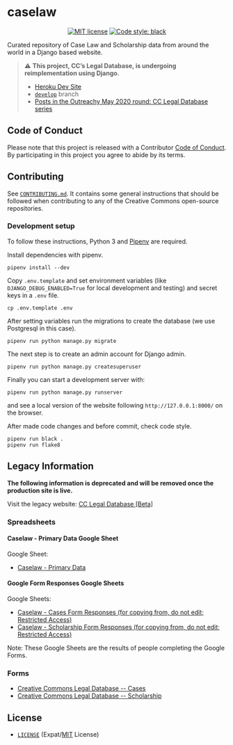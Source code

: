 # caselaw

<p align="center">
    <a href="https://github.com/creativecommons/caselaw/blob/master/LICENSE"><img alt="MIT license" src="https://img.shields.io/github/license/creativecommons/vocabulary.svg?color=brightgreen"/></a>
    <a href="https://github.com/psf/black"><img alt="Code style: black" src="https://img.shields.io/badge/code%20style-black-000000.svg"></a>
</p>

Curated repository of Case Law and Scholarship data from around the world in a
Django based website.

> :warning:  **This project, CC’s Legal Database, is undergoing
> reimplementation using Django.**
> - [Heroku Dev Site][herokudev]
> - [`develop`][devbranch] branch
> - [Posts in the Outreachy May 2020 round: CC Legal Database
>   series][blogseries]

[herokudev]: https://cc-caselaw.herokuapp.com/
[devbranch]: https://github.com/creativecommons/caselaw/tree/develop
[blogseries]: https://opensource.creativecommons.org/blog/entries/legal-database-a-new-beginning/#series


## Code of Conduct

Please note that this project is released with a Contributor [Code of
Conduct](CODE_OF_CONDUCT.md). By participating in this project you agree to
abide by its terms.


## Contributing

See [`CONTRIBUTING.md`](CONTRIBUTING.md). It contains some general instructions
that should be followed when contributing to any of the Creative Commons
open-source repositories.


### Development setup

To follow these instructions, Python 3 and
[Pipenv](https://pipenv.pypa.io/en/latest/) are required.

Install dependencies with pipenv.
```shell
pipenv install --dev
```

Copy `.env.template` and set environment variables (like
`DJANGO_DEBUG_ENABLED=True` for local development and testing) and secret keys
in a `.env` file.
```shell
cp .env.template .env
```

After setting variables run the migrations to create the database (we use
Postgresql in this case).
```shell
pipenv run python manage.py migrate
```

The next step is to create an admin account for Django admin.
```shell
pipenv run python manage.py createsuperuser
```

Finally you can start a development server with:
```shell
pipenv run python manage.py runserver
```
and see a local version of the website following `http://127.0.0.1:8000/` on
the browser.

After made code changes and before commit, check code style.
```shell
pipenv run black .
pipenv run flake8
```


## Legacy Information

**The following information is deprecated and will be removed once the
production site is live.**

Visit the legacy website: [CC Legal Database [Beta]][website]

[website]: https://labs.creativecommons.org/caselaw/


### Spreadsheets


#### Caselaw - Primary Data Google Sheet

Google Sheet:
- [Caselaw - Primary Data][primarysheet]

[primarysheet]: https://docs.google.com/spreadsheets/d/1Z9IcBgdDYoeZw0Xx573ZMp5JcJDCNhOUHrj0guU9byo/edit#


#### Google Form Responses Google Sheets

Google Sheets:
- [Caselaw - Cases Form Responses (for copying from, do not edit; Restricted
  Access)][sheetcases]
- [Caselaw - Scholarship Form Responses (for copying from, do not edit;
  Restricted Access)][sheetscholar]

Note: These Google Sheets are the results of people completing the Google
Forms.

[sheetcases]: https://docs.google.com/spreadsheets/d/1bd21-MXfGLaWOhUDOCKmGlBDqxzpxr_FZSf_Bpnl_ZI/edit#
[sheetscholar]: https://docs.google.com/spreadsheets/d/1rGo8vOIwUD84YAbvmP0M4k53wSsboUPdeBYKo5vtNzI/edit#gid=284152088


### Forms

- [Creative Commons Legal Database -- Cases][formcases]
- [Creative Commons Legal Database -- Scholarship][formscholar]

[formcases]: https://docs.google.com/forms/d/e/1FAIpQLSdyhi06rJzP3fnyCfv-d40Q5ucaWRRsaC74G8qlY23xDhspwA/viewform
[formscholar]: https://docs.google.com/forms/d/e/1FAIpQLSfxxk5FWZCl3QURJqF42-FtMoWrwj1PMsdOyk2hUayU7FPB7w/viewform


## License

- [`LICENSE`](LICENSE) (Expat/[MIT][mit] License)

[mit]: http://www.opensource.org/licenses/MIT "The MIT License | Open Source Initiative"
